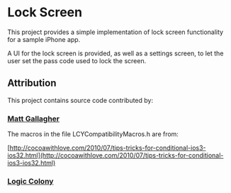 # Lock Screen

This project provides a simple implementation of lock screen functionality for a sample iPhone app.

A UI for the lock screen is provided, as well as a settings screen, to let the user set the pass code used to lock the screen.

## Attribution

This project contains source code contributed by:

### [Matt Gallagher](http://cocoawithlove.com) 

The macros in the file LCYCompatibilityMacros.h are from: 

[http://cocoawithlove.com/2010/07/tips-tricks-for-conditional-ios3-ios32.html](http://cocoawithlove.com/2010/07/tips-tricks-for-conditional-ios3-ios32.html)

### [Logic Colony](http://logiccolony.com)
